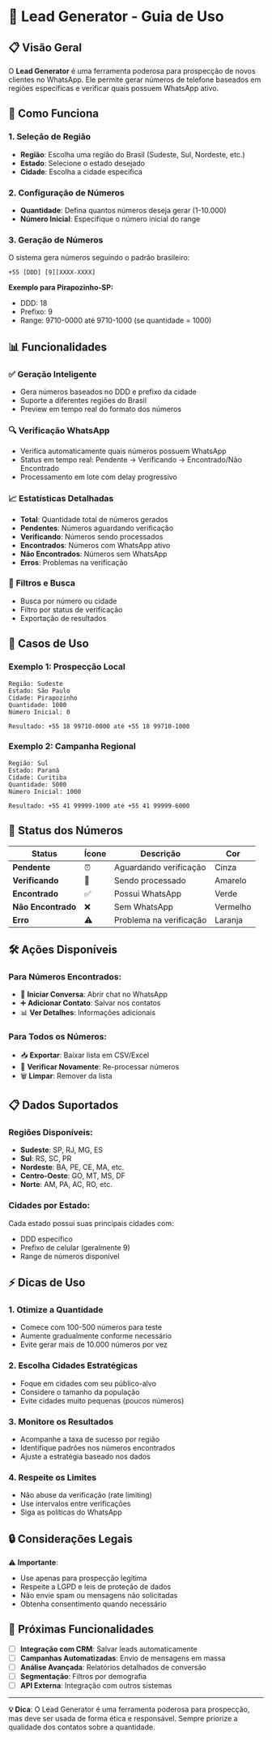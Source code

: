 # 🎯 Lead Generator - Guia de Uso

## 📋 Visão Geral

O **Lead Generator** é uma ferramenta poderosa para prospecção de novos clientes no WhatsApp. Ele permite gerar números de telefone baseados em regiões específicas e verificar quais possuem WhatsApp ativo.

## 🚀 Como Funciona

### 1. **Seleção de Região**
- **Região**: Escolha uma região do Brasil (Sudeste, Sul, Nordeste, etc.)
- **Estado**: Selecione o estado desejado
- **Cidade**: Escolha a cidade específica

### 2. **Configuração de Números**
- **Quantidade**: Defina quantos números deseja gerar (1-10.000)
- **Número Inicial**: Especifique o número inicial do range

### 3. **Geração de Números**
O sistema gera números seguindo o padrão brasileiro:
```
+55 [DDD] [9][XXXX-XXXX]
```

**Exemplo para Pirapozinho-SP:**
- DDD: 18
- Prefixo: 9
- Range: 9710-0000 até 9710-1000 (se quantidade = 1000)

## 📊 Funcionalidades

### ✅ **Geração Inteligente**
- Gera números baseados no DDD e prefixo da cidade
- Suporte a diferentes regiões do Brasil
- Preview em tempo real do formato dos números

### 🔍 **Verificação WhatsApp**
- Verifica automaticamente quais números possuem WhatsApp
- Status em tempo real: Pendente → Verificando → Encontrado/Não Encontrado
- Processamento em lote com delay progressivo

### 📈 **Estatísticas Detalhadas**
- **Total**: Quantidade total de números gerados
- **Pendentes**: Números aguardando verificação
- **Verificando**: Números sendo processados
- **Encontrados**: Números com WhatsApp ativo
- **Não Encontrados**: Números sem WhatsApp
- **Erros**: Problemas na verificação

### 🔧 **Filtros e Busca**
- Busca por número ou cidade
- Filtro por status de verificação
- Exportação de resultados

## 🎯 Casos de Uso

### **Exemplo 1: Prospecção Local**
```
Região: Sudeste
Estado: São Paulo
Cidade: Pirapozinho
Quantidade: 1000
Número Inicial: 0

Resultado: +55 18 99710-0000 até +55 18 99710-1000
```

### **Exemplo 2: Campanha Regional**
```
Região: Sul
Estado: Paraná
Cidade: Curitiba
Quantidade: 5000
Número Inicial: 1000

Resultado: +55 41 99999-1000 até +55 41 99999-6000
```

## 📱 Status dos Números

| Status | Ícone | Descrição | Cor |
|--------|-------|-----------|-----|
| **Pendente** | ⏰ | Aguardando verificação | Cinza |
| **Verificando** | 🔄 | Sendo processado | Amarelo |
| **Encontrado** | ✅ | Possui WhatsApp | Verde |
| **Não Encontrado** | ❌ | Sem WhatsApp | Vermelho |
| **Erro** | ⚠️ | Problema na verificação | Laranja |

## 🛠️ Ações Disponíveis

### **Para Números Encontrados:**
- 💬 **Iniciar Conversa**: Abrir chat no WhatsApp
- ➕ **Adicionar Contato**: Salvar nos contatos
- 📊 **Ver Detalhes**: Informações adicionais

### **Para Todos os Números:**
- 📥 **Exportar**: Baixar lista em CSV/Excel
- 🔄 **Verificar Novamente**: Re-processar números
- 🗑️ **Limpar**: Remover da lista

## 📋 Dados Suportados

### **Regiões Disponíveis:**
- **Sudeste**: SP, RJ, MG, ES
- **Sul**: RS, SC, PR
- **Nordeste**: BA, PE, CE, MA, etc.
- **Centro-Oeste**: GO, MT, MS, DF
- **Norte**: AM, PA, AC, RO, etc.

### **Cidades por Estado:**
Cada estado possui suas principais cidades com:
- DDD específico
- Prefixo de celular (geralmente 9)
- Range de números disponível

## ⚡ Dicas de Uso

### **1. Otimize a Quantidade**
- Comece com 100-500 números para teste
- Aumente gradualmente conforme necessário
- Evite gerar mais de 10.000 números por vez

### **2. Escolha Cidades Estratégicas**
- Foque em cidades com seu público-alvo
- Considere o tamanho da população
- Evite cidades muito pequenas (poucos números)

### **3. Monitore os Resultados**
- Acompanhe a taxa de sucesso por região
- Identifique padrões nos números encontrados
- Ajuste a estratégia baseado nos dados

### **4. Respeite os Limites**
- Não abuse da verificação (rate limiting)
- Use intervalos entre verificações
- Siga as políticas do WhatsApp

## 🔒 Considerações Legais

⚠️ **Importante**: 
- Use apenas para prospecção legítima
- Respeite a LGPD e leis de proteção de dados
- Não envie spam ou mensagens não solicitadas
- Obtenha consentimento quando necessário

## 🚀 Próximas Funcionalidades

- [ ] **Integração com CRM**: Salvar leads automaticamente
- [ ] **Campanhas Automatizadas**: Envio de mensagens em massa
- [ ] **Análise Avançada**: Relatórios detalhados de conversão
- [ ] **Segmentação**: Filtros por demografia
- [ ] **API Externa**: Integração com outros sistemas

---

**💡 Dica**: O Lead Generator é uma ferramenta poderosa para prospecção, mas deve ser usada de forma ética e responsável. Sempre priorize a qualidade dos contatos sobre a quantidade. 